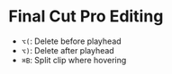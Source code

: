 # Final Cut Pro Editing

- `⌥(`: Delete before playhead
- `⌥)`: Delete after playhead
- `⌘B`: Split clip where hovering
